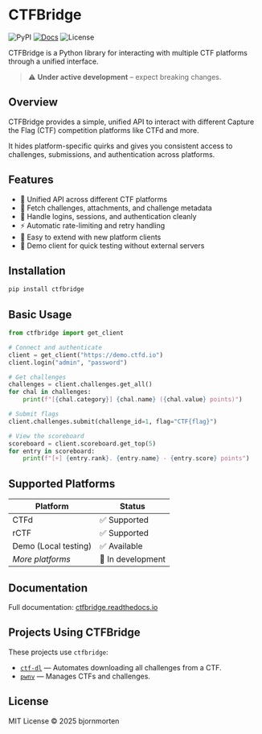 # CTFBridge

![PyPI](https://img.shields.io/pypi/v/ctfbridge)
[![Docs](https://img.shields.io/badge/docs-readthedocs-blue.svg)](https://ctfbridge.readthedocs.io)
![License](https://img.shields.io/github/license/bjornmorten/ctfbridge)

CTFBridge is a Python library for interacting with multiple CTF platforms through a unified interface.

> ⚠️ **Under active development** – expect breaking changes.

## Overview

CTFBridge provides a simple, unified API to interact with different Capture the Flag (CTF) competition platforms like CTFd and more.

It hides platform-specific quirks and gives you consistent access to challenges, submissions, and authentication across platforms.

## Features

- 🌟 Unified API across different CTF platforms
- 📄 Fetch challenges, attachments, and challenge metadata
- 🔑 Handle logins, sessions, and authentication cleanly
- ⚡ Automatic rate-limiting and retry handling
- 🧩 Easy to extend with new platform clients
- 🧪 Demo client for quick testing without external servers

## Installation

```bash
pip install ctfbridge
```

## Basic Usage

```python
from ctfbridge import get_client

# Connect and authenticate
client = get_client("https://demo.ctfd.io")
client.login("admin", "password")

# Get challenges
challenges = client.challenges.get_all()
for chal in challenges:
    print(f"[{chal.category}] {chal.name} ({chal.value} points)")

# Submit flags
client.challenges.submit(challenge_id=1, flag="CTF{flag}")

# View the scoreboard
scoreboard = client.scoreboard.get_top(5)
for entry in scoreboard:
    print(f"[+] {entry.rank}. {entry.name} - {entry.score} points")
```

## Supported Platforms

| Platform             | Status            |
| -------------------- | ----------------- |
| CTFd                 | ✅ Supported      |
| rCTF                 | ✅ Supported      |
| Demo (Local testing) | ✅ Available      |
| _More platforms_     | 🚧 In development |

## Documentation

Full documentation: [ctfbridge.readthedocs.io](https://ctfbridge.readthedocs.io/)

## Projects Using CTFBridge

These projects use `ctfbridge`:

- [`ctf-dl`](https://github.com/bjornmorten/ctf-dl) — Automates downloading all challenges from a CTF.
- [`pwnv`](https://github.com/CarixoHD/pwnv) — Manages CTFs and challenges.

## License

MIT License © 2025 bjornmorten
